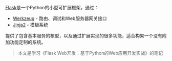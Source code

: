 [Flask](http://flask.pocoo.org)是一个Python的小型可扩展框架，通过：

* [Werkzeug](http://werkzeug.pocoo.org) - 路由、调试和Web服务器网关接口
* [Jinja2](http://jinja.pocoo.org) - 模板系统

提供了包含基本服务的核型，以及通过扩展实现的很多功能，适合构架一个没有附加功能定制的系统。

> 本文是学习《Flask Web开发：基于Python的Web应用开发实战》的笔记
